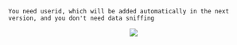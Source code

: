 `You need userid, which will be added automatically in the next version, and you don't need data sniffing`
<p align="center">
  <img = src="https://github.com/omidRR/Snappfood-Checker/assets/87599806/ae4ed894-e5fc-4c4d-b47f-e114fa06d938">
</p>



